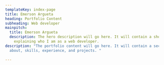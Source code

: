 ```yaml
---
templateKey: index-page
title: Emerson Argueta
heading: Portfolio Content
subheading: Web developer
mainpitch:
  title: Emerson Argueta
  description: The hero description will go here. It will contain a short snippet
    explaining who I am as a web developer.
description: "The portfolio content will go here. It will contain a section for
  about, skills, experience, and projects. "
  
---
```

